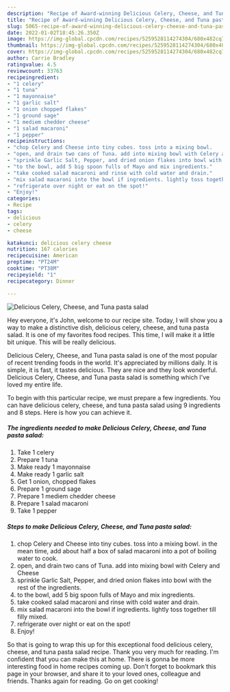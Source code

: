 ```yaml
---
description: "Recipe of Award-winning Delicious Celery, Cheese, and Tuna pasta salad"
title: "Recipe of Award-winning Delicious Celery, Cheese, and Tuna pasta salad"
slug: 5065-recipe-of-award-winning-delicious-celery-cheese-and-tuna-pasta-salad
date: 2022-01-02T18:45:26.350Z
image: https://img-global.cpcdn.com/recipes/5259528114274304/680x482cq70/delicious-celery-cheese-and-tuna-pasta-salad-recipe-main-photo.jpg
thumbnail: https://img-global.cpcdn.com/recipes/5259528114274304/680x482cq70/delicious-celery-cheese-and-tuna-pasta-salad-recipe-main-photo.jpg
cover: https://img-global.cpcdn.com/recipes/5259528114274304/680x482cq70/delicious-celery-cheese-and-tuna-pasta-salad-recipe-main-photo.jpg
author: Carrie Bradley
ratingvalue: 4.5
reviewcount: 33763
recipeingredient:
- "1 celery"
- "1 tuna"
- "1 mayonnaise"
- "1 garlic salt"
- "1 onion chopped flakes"
- "1 ground sage"
- "1 mediem chedder cheese"
- "1 salad macaroni"
- "1 pepper"
recipeinstructions:
- "chop Celery and Cheese into tiny cubes. toss into a mixing bowl.       in the mean time, add about half a box of salad macaroni into a pot of boiling water to cook."
- "open, and drain two cans of Tuna. add into mixing bowl with Celery and Cheese"
- "sprinkle Garlic Salt, Pepper, and dried onion flakes into bowl with the rest of the ingredients."
- "to the bowl, add 5 big spoon fulls of Mayo and mix ingredients."
- "take cooked salad macaroni and rinse with cold water and drain."
- "mix salad macaroni into the bowl if ingredients. lightly toss together till filly mixed."
- "refrigerate over night or eat on the spot!"
- "Enjoy!"
categories:
- Recipe
tags:
- delicious
- celery
- cheese

katakunci: delicious celery cheese 
nutrition: 167 calories
recipecuisine: American
preptime: "PT24M"
cooktime: "PT38M"
recipeyield: "1"
recipecategory: Dinner

---
```



![Delicious Celery, Cheese, and Tuna pasta salad](https://img-global.cpcdn.com/recipes/5259528114274304/680x482cq70/delicious-celery-cheese-and-tuna-pasta-salad-recipe-main-photo.jpg)

Hey everyone, it's John, welcome to our recipe site. Today, I will show you a way to make a distinctive dish, delicious celery, cheese, and tuna pasta salad. It is one of my favorites food recipes. This time, I will make it a little bit unique. This will be really delicious.

Delicious Celery, Cheese, and Tuna pasta salad is one of the most popular of recent trending foods in the world. It's appreciated by millions daily. It is simple, it is fast, it tastes delicious. They are nice and they look wonderful. Delicious Celery, Cheese, and Tuna pasta salad is something which I've loved my entire life.




To begin with this particular recipe, we must prepare a few ingredients. You can have delicious celery, cheese, and tuna pasta salad using 9 ingredients and 8 steps. Here is how you can achieve it.

<!--inarticleads1-->

##### The ingredients needed to make Delicious Celery, Cheese, and Tuna pasta salad:

1. Take 1 celery
1. Prepare 1 tuna
1. Make ready 1 mayonnaise
1. Make ready 1 garlic salt
1. Get 1 onion, chopped flakes
1. Prepare 1 ground sage
1. Prepare 1 mediem chedder cheese
1. Prepare 1 salad macaroni
1. Take 1 pepper




<!--inarticleads2-->

##### Steps to make Delicious Celery, Cheese, and Tuna pasta salad:

1. chop Celery and Cheese into tiny cubes. toss into a mixing bowl.       in the mean time, add about half a box of salad macaroni into a pot of boiling water to cook.
1. open, and drain two cans of Tuna. add into mixing bowl with Celery and Cheese
1. sprinkle Garlic Salt, Pepper, and dried onion flakes into bowl with the rest of the ingredients.
1. to the bowl, add 5 big spoon fulls of Mayo and mix ingredients.
1. take cooked salad macaroni and rinse with cold water and drain.
1. mix salad macaroni into the bowl if ingredients. lightly toss together till filly mixed.
1. refrigerate over night or eat on the spot!
1. Enjoy!




So that is going to wrap this up for this exceptional food delicious celery, cheese, and tuna pasta salad recipe. Thank you very much for reading. I'm confident that you can make this at home. There is gonna be more interesting food in home recipes coming up. Don't forget to bookmark this page in your browser, and share it to your loved ones, colleague and friends. Thanks again for reading. Go on get cooking!

